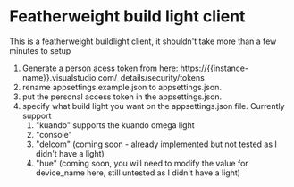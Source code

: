 # Featherweight build light client
This is a featherweight buildlight client, it shouldn't take more than a few minutes to setup
1. Generate a person acess token from here: https://{{instance-name}}.visualstudio.com/_details/security/tokens
2. rename appsettings.example.json to appsettings.json.
3. put the personal access token in the appsettings.json.
4. specify what build light you want on the appsettings.json file. Currently support
   1. "kuando" supports the kuando omega light
   2. "console"
   3. "delcom" (coming soon - already implemented but not tested as I didn't have a light)
   4. "hue" (coming soon, you will need to modify the value for device_name here, still untested as I didn't have a light)